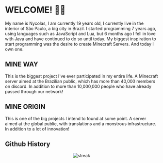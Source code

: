# WELCOME! 👋🏻
My name is Nycolas, I am currently 19 years old, I currently live in the interior of São Paulo, a big city in Brazil.
I started programming 7 years ago, using languages ​​such as JavaScript and Lua, but 6 months ago I fell in love with Java and have continued to do so until today.
My biggest inspiration to start programming was the desire to create Minecraft Servers. And today I own one.

## MINE WAY
This is the biggest project I've ever participated in my entire life.
A Minecraft server aimed at the Brazilian public, which has more than 40,000 members on discord.
In addition to more than 10,000,000 people who have already passed through our network!

## MINE ORIGIN
This is one of the big projects I intend to found at some point.
A server aimed at the global public, with translations and a monstrous infrastructure.
In addition to a lot of innovation!

## Github History
<p align="center">
  <img height"100em" src="https://github-readme-streak-stats.herokuapp.com?user=LenyzDev&theme=dark&locale=pt-br)](https://git.io/streak-stats" alt="streak"><br/>
</p>  
